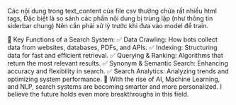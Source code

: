 Các nội dung trong text_content của file csv thường chứa rất nhiều html tags, 
Đặc biệt là so sánh các phần nội dung bị trùng lặp (như thông tin siderbar chung)
Nên cần phải xử lý trước khi đưa vào model để train.

🔹 Key Functions of a Search System:
✅ Data Crawling: How bots collect data from websites, databases, PDFs, and APIs.
✅ Indexing: Structuring data for fast and efficient retrieval.
✅ Querying & Ranking: Algorithms that return the most relevant results.
✅ Synonym & Semantic Search: Enhancing accuracy and flexibility in search.
✅ Search Analytics: Analyzing trends and optimizing system performance.
🚀 With the rise of AI, Machine Learning, and NLP, search systems are becoming smarter and more personalized. I believe the future holds even more breakthroughs in this field.